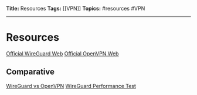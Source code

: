 **Title:** Resources
**Tags:** [[VPN]]
**Topics:** #resources #VPN

---

# Resources
[Official WireGuard Web](https://www.wireguard.com/)
[Official OpenVPN Web](https://openvpn.net/)

## Comparative
[WireGuard vs OpenVPN](https://restoreprivacy.com/vpn/wireguard-vs-openvpn/)
[WireGuard Performance Test](https://www.wireguard.com/performance/)
